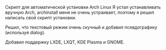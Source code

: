 Скрипт для автоматической установки Arch Linux
Я устал устанавливать вручную Arch, archinstall меня не очень устраивает, поэтому я решил написать свой скрипт установки.

Решил, что текстовый режим очень скучный и добавил псевдографику (используя dialog).

Добавил поддержку LXDE, LXQT, KDE Plasma и GNOME.
